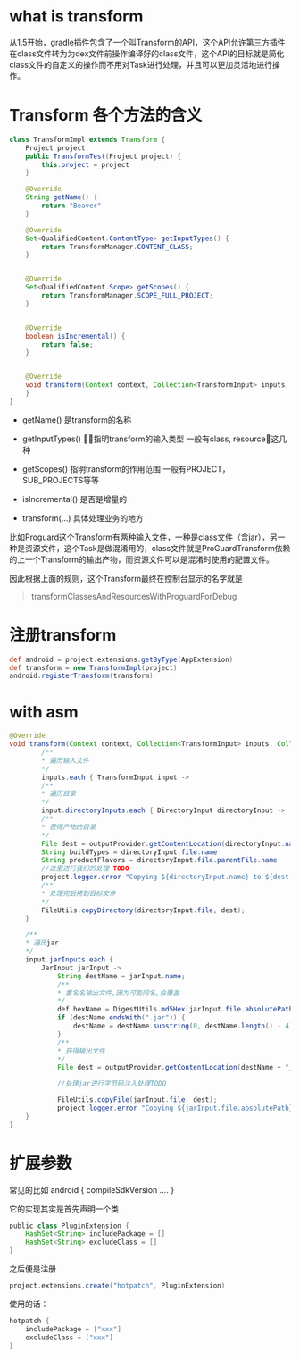 # what is transform

从1.5开始，gradle插件包含了一个叫Transform的API，这个API允许第三方插件在class文件转为为dex文件前操作编译好的class文件，这个API的目标就是简化class文件的自定义的操作而不用对Task进行处理，并且可以更加灵活地进行操作。

# Transform 各个方法的含义

```java
class TransformImpl extends Transform {
    Project project
    public TransformTest(Project project) {
        this.project = project
    }

    @Override
    String getName() {
        return "Beaver"
    }

    @Override
    Set<QualifiedContent.ContentType> getInputTypes() {
        return TransformManager.CONTENT_CLASS;
    }


    @Override
    Set<QualifiedContent.Scope> getScopes() {
        return TransformManager.SCOPE_FULL_PROJECT;
    }


    @Override
    boolean isIncremental() {
        return false;
    }


    @Override
    void transform(Context context, Collection<TransformInput> inputs, Collection<TransformInput> referencedInputs,  TransformOutputProvider outputProvider, boolean isIncremental) throws     IOException, TransformException, InterruptedException {
    }
}
```

- getName() 是transform的名称

- getInputTypes() 指明transform的输入类型 一般有class, resource这几种

- getScopes() 指明transform的作用范围 一般有PROJECT， SUB_PROJECTS等等

- isIncremental() 是否是增量的

- transform(...) 具体处理业务的地方


比如Proguard这个Transform有两种输入文件，一种是class文件（含jar），另一种是资源文件，这个Task是做混淆用的，class文件就是ProGuardTransform依赖的上一个Transform的输出产物，而资源文件可以是混淆时使用的配置文件。

因此根据上面的规则，这个Transform最终在控制台显示的名字就是

> transformClassesAndResourcesWithProguardForDebug

# 注册transform

```groovy
def android = project.extensions.getByType(AppExtension)
def transform = new TransformImpl(project)
android.registerTransform(transform)
```

# with asm

```java
@Override
void transform(Context context, Collection<TransformInput> inputs, Collection<TransformInput> referencedInputs, TransformOutputProvider outputProvider, boolean isIncremental) throws IOException, TransformException, InterruptedException {
        /**
        * 遍历输入文件
        */
        inputs.each { TransformInput input ->
        /**
        * 遍历目录
        */
        input.directoryInputs.each { DirectoryInput directoryInput ->
        /** 
        * 获得产物的目录
        */
        File dest = outputProvider.getContentLocation(directoryInput.name, directoryInput.contentTypes, directoryInput.scopes, Format.DIRECTORY);
        String buildTypes = directoryInput.file.name
        String productFlavors = directoryInput.file.parentFile.name
        //这里进行我们的处理 TODO
        project.logger.error "Copying ${directoryInput.name} to ${dest.absolutePath}"
        /**
        * 处理完后拷到目标文件
        */
        FileUtils.copyDirectory(directoryInput.file, dest);
    }

    /**
    * 遍历jar
    */
    input.jarInputs.each { 
        JarInput jarInput -> 
            String destName = jarInput.name;
            /**
            * 重名名输出文件,因为可能同名,会覆盖
            */
            def hexName = DigestUtils.md5Hex(jarInput.file.absolutePath);
            if (destName.endsWith(".jar")) {
                destName = destName.substring(0, destName.length() - 4);
            }
            /**
            * 获得输出文件
            */
            File dest = outputProvider.getContentLocation(destName + "_" + hexName, jarInput.contentTypes, jarInput.scopes, Format.JAR);

            //处理jar进行字节码注入处理TODO

            FileUtils.copyFile(jarInput.file, dest);
            project.logger.error "Copying ${jarInput.file.absolutePath} to ${dest.absolutePath}"
    }
}
```

# 扩展参数

常见的比如
android {
    compileSdkVersion ....
}

它的实现其实是首先声明一个类
```groovy
public class PluginExtension {
    HashSet<String> includePackage = []
    HashSet<String> excludeClass = []
}
```

之后便是注册

```groovy
project.extensions.create("hotpatch", PluginExtension)
```

使用的话：

```groovy
hotpatch {
    includePackage = ["xxx"]
    excludeClass = ["xxx"]
}
```
